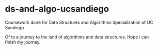 # ds-and-algo-ucsandiego
Coursework done for Data Structures and Algorithms Specialization of UC Sandiego

Of to a journey to the land of algorithms and data structures. Hope I can finish my journey.
